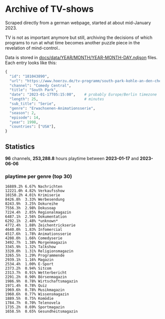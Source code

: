 # Archive of TV-shows

Scraped directly from a german webpage, started at about mid-January 2023.

TV is not as important anymore but still, archiving the decisions of which programs to run at what time
becomes another puzzle piece in the revelation of mind-control.. 

Data is stored in [docs/data/YEAR/MONTH/YEAR-MONTH-DAY.ndjson](docs/data/) files. 
Each entry looks like this:

```python
{
  "id": "181043890", 
  "url": "https://www.hoerzu.de/tv-programm/south-park-kohle-an-den-chefkoch/bid_181043890/", 
  "channel": "Comedy Central", 
  "title": "South Park", 
  "date": "2023-01-17T05:15:00",    # probably Europe/Berlin timezone 
  "length": 25,                     # minutes 
  "sub_title": "Serie", 
  "genre": "Erwachsenen-Animationsserie", 
  "season": 2, 
  "episode": 14, 
  "year": 1998, 
  "countries": ["USA"],
}
```

## Statistics

**96** channels, **253,288.8** hours playtime between **2023-01-17** and **2023-06-06**


### playtime per genre (top 30)

    16889.2h 6.67% Nachrichten
    12221.0h 4.82% Verkaufsshow
    10150.2h 4.01% Krimiserie
    8426.8h  3.33% Werbesendung
    8243.9h  3.25% Dokureihe
    7556.3h  2.98% Dokusoap
    7224.4h  2.85% Regionalmagazin
    6487.1h  2.56% Dokumentation
    6292.1h  2.48% *unknown*
    4772.4h  1.88% Zeichentrickserie
    4640.0h  1.83% Infomercial
    4517.6h  1.78% Animationsserie
    4208.0h  1.66% Comedyserie
    3492.7h  1.38% Morgenmagazin
    3345.9h  1.32% Talkshow
    3320.0h  1.31% Religionsmagazin
    3265.5h  1.29% Programmende
    2939.1h  1.16% Magazin
    2534.4h  1.00% E-Sport
    2373.2h  0.94% Sitcom
    2313.7h  0.91% Wetterbericht
    2291.2h  0.90% Börsenmagazin
    1986.9h  0.78% Wirtschaftsmagazin
    1971.4h  0.78% Quiz
    1969.6h  0.78% Musikmagazin
    1960.6h  0.77% Wissensmagazin
    1889.5h  0.75% Komödie
    1784.7h  0.70% Telenovela
    1735.2h  0.69% Sportmagazin
    1658.5h  0.65% Gesundheitsmagazin
